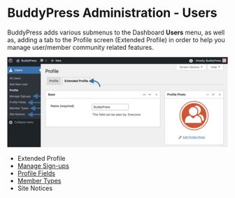 # BuddyPress Administration - Users

BuddyPress adds various submenus to the Dashboard **Users** menu, as well as, adding a tab to the Profile screen (Extended Profile) in order to help you manage user/member community related features.

![Users submenus](../../assets/bp-admin-users-submenus.png)

- Extended Profile
- [Manage Sign-ups](./signups.md)
- [Profile Fields](./xprofile.md)
- [Member Types](./member-types.md)
- Site Notices
